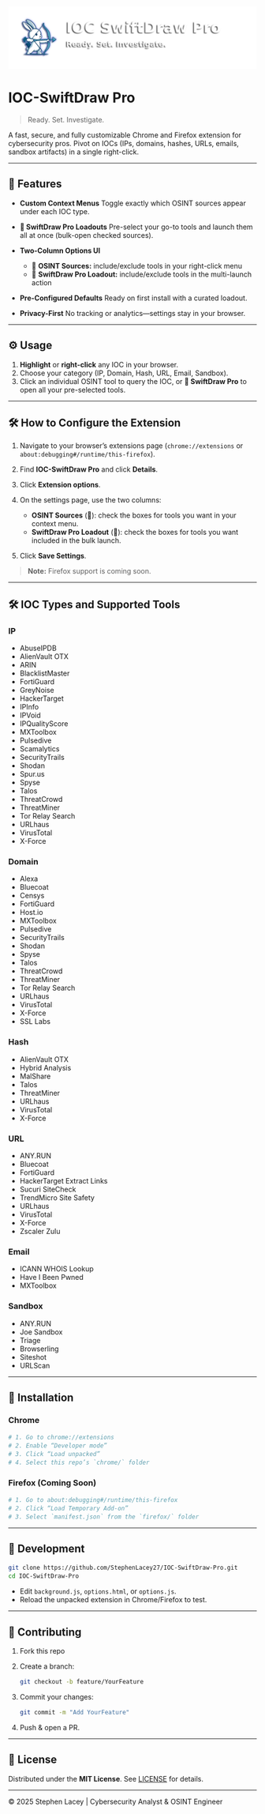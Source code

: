 ![IOC-SwiftDraw Pro Logo](icons/banner.png)

# IOC-SwiftDraw Pro

> Ready. Set. Investigate.

A fast, secure, and fully customizable Chrome and Firefox extension for cybersecurity pros. Pivot on IOCs (IPs, domains, hashes, URLs, emails, sandbox artifacts) in a single right-click.

---

## 🚀 Features

* **Custom Context Menus**
  Toggle exactly which OSINT sources appear under each IOC type.

* **🏹 SwiftDraw Pro Loadouts**
  Pre-select your go-to tools and launch them all at once (bulk-open checked sources).

* **Two-Column Options UI**

  * 📁 **OSINT Sources:** include/exclude tools in your right-click menu
  * 🏹 **SwiftDraw Pro Loadout:** include/exclude tools in the multi-launch action

* **Pre-Configured Defaults**
  Ready on first install with a curated loadout. 

* **Privacy-First**
  No tracking or analytics—settings stay in your browser.

---

## ⚙️ Usage

1. **Highlight** or **right-click** any IOC in your browser.
2. Choose your category (IP, Domain, Hash, URL, Email, Sandbox).
3. Click an individual OSINT tool to query the IOC, or **🏹 SwiftDraw Pro** to open all your pre-selected tools.

---

## 🛠 How to Configure the Extension

1. Navigate to your browser’s extensions page (`chrome://extensions` or `about:debugging#/runtime/this-firefox`).
2. Find **IOC-SwiftDraw Pro** and click **Details**.
3. Click **Extension options**.
4. On the settings page, use the two columns:

   * **OSINT Sources** (📁): check the boxes for tools you want in your context menu.
   * **SwiftDraw Pro Loadout** (🏹): check the boxes for tools you want included in the bulk launch.
5. Click **Save Settings**.

> **Note:** Firefox support is coming soon.

---

## 🛠 IOC Types and Supported Tools

### IP

* AbuseIPDB
* AlienVault OTX
* ARIN
* BlacklistMaster
* FortiGuard
* GreyNoise
* HackerTarget
* IPInfo
* IPVoid
* IPQualityScore
* MXToolbox
* Pulsedive
* Scamalytics
* SecurityTrails
* Shodan
* Spur.us
* Spyse
* Talos
* ThreatCrowd
* ThreatMiner
* Tor Relay Search
* URLhaus
* VirusTotal
* X-Force

### Domain

* Alexa
* Bluecoat
* Censys
* FortiGuard
* Host.io
* MXToolbox
* Pulsedive
* SecurityTrails
* Shodan
* Spyse
* Talos
* ThreatCrowd
* ThreatMiner
* Tor Relay Search
* URLhaus
* VirusTotal
* X-Force
* SSL Labs

### Hash

* AlienVault OTX
* Hybrid Analysis
* MalShare
* Talos
* ThreatMiner
* URLhaus
* VirusTotal
* X-Force

### URL

* ANY.RUN
* Bluecoat
* FortiGuard
* HackerTarget Extract Links
* Sucuri SiteCheck
* TrendMicro Site Safety
* URLhaus
* VirusTotal
* X-Force
* Zscaler Zulu

### Email

* ICANN WHOIS Lookup
* Have I Been Pwned
* MXToolbox

### Sandbox

* ANY.RUN
* Joe Sandbox
* Triage
* Browserling
* Siteshot
* URLScan

---

## 💾 Installation

### Chrome

```bash
# 1. Go to chrome://extensions  
# 2. Enable “Developer mode”  
# 3. Click “Load unpacked”  
# 4. Select this repo’s `chrome/` folder
```

### Firefox (Coming Soon)

```bash
# 1. Go to about:debugging#/runtime/this-firefox  
# 2. Click “Load Temporary Add-on”  
# 3. Select `manifest.json` from the `firefox/` folder
```

---

## 🔧 Development

```bash
git clone https://github.com/StephenLacey27/IOC-SwiftDraw-Pro.git
cd IOC-SwiftDraw-Pro
```

* Edit `background.js`, `options.html`, or `options.js`.
* Reload the unpacked extension in Chrome/Firefox to test.

---

## 🤝 Contributing

1. Fork this repo
2. Create a branch:

   ```bash
   git checkout -b feature/YourFeature
   ```
3. Commit your changes:

   ```bash
   git commit -m "Add YourFeature"
   ```
4. Push & open a PR.

---

## 📄 License

Distributed under the **MIT License**. See [LICENSE](LICENSE) for details.

---

© 2025 Stephen Lacey | Cybersecurity Analyst & OSINT Engineer

